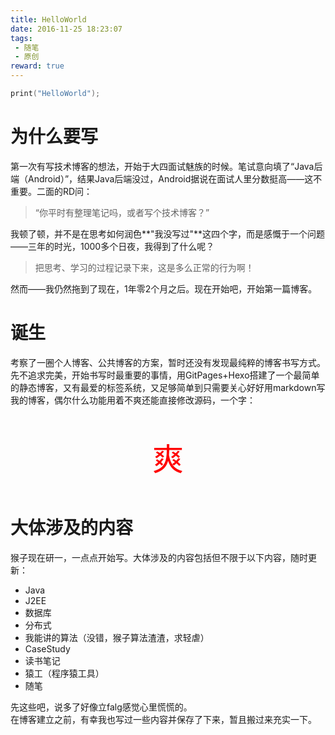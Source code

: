 ```yaml
---
title: HelloWorld  
date: 2016-11-25 18:23:07    
tags: 
 - 随笔
 - 原创
reward: true  
---
```


```c
print("HelloWorld");
```

<!--more-->

# 为什么要写

第一次有写技术博客的想法，开始于大四面试魅族的时候。笔试意向填了“Java后端（Android）”，结果Java后端没过，Android据说在面试人里分数挺高——这不重要。二面的RD问：  

>“你平时有整理笔记吗，或者写个技术博客？”

我顿了顿，并不是在思考如何润色**"我没写过"**这四个字，而是感慨于一个问题——三年的时光，1000多个日夜，我得到了什么呢？   

>把思考、学习的过程记录下来，这是多么正常的行为啊！
 
然而——我仍然拖到了现在，1年零2个月之后。现在开始吧，开始第一篇博客。  

# 诞生

考察了一圈个人博客、公共博客的方案，暂时还没有发现最纯粹的博客书写方式。先不追求完美，开始书写时最重要的事情，用GitPages+Hexo搭建了一个最简单的静态博客，又有最爱的标签系统，又足够简单到只需要关心好好用markdown写我的博客，偶尔什么功能用着不爽还能直接修改源码，一个字：

<br><div style="text-align:center;color:red;font-size:50px">爽</div><br>

# 大体涉及的内容

猴子现在研一，一点点开始写。大体涉及的内容包括但不限于以下内容，随时更新：  

 * Java
 * J2EE
 * 数据库
 * 分布式
 * 我能讲的算法（没错，猴子算法渣渣，求轻虐）
 * CaseStudy
 * 读书笔记
 * 猿工（程序猿工具）
 * 随笔

先这些吧，说多了好像立falg感觉心里慌慌的。  
在博客建立之前，有幸我也写过一些内容并保存了下来，暂且搬过来充实一下。  
